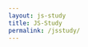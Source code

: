 ```yaml
---
layout: js-study
title: JS-Study
permalink: /jsstudy/
---
```


<!-- <div class="question-box">
	<p> This is meant to help you study.....</p>
	<h1 id="form-name">JS Study</h1>
	<div class="question-wrapper">
		<h3 class="question"></h3>
		<form class="answers">
		<section class="void"></section>
		</form>
		<button class="ready-button">Start!</button>
		<button class="next-question">next question</button>
	</div>
</div> -->

